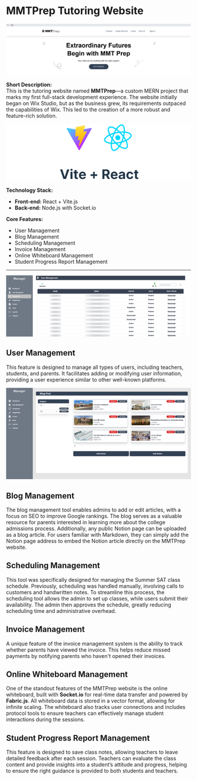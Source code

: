 # MMTPrep Tutoring Website
![<Example template>](<https://github.com/jaegeun1393/MMTPrep_Tutoring/blob/main/main.png>)

**Short Description:**  
This is the tutoring website named **MMTPrep**—a custom MERN project that marks my first full-stack development experience. The website initially began on Wix Studio, but as the business grew, its requirements outpaced the capabilities of Wix. This led to the creation of a more robust and feature-rich solution.

<div align="center">
  <img src="https://github.com/jaegeun1393/MMTPrep_Tutoring/blob/main/1708033784779.png" alt="Example template">
</div>

**Technology Stack:**
- **Front-end:** React + Vite.js
- **Back-end:** Node.js with Socket.io

**Core Features:**
- User Management
- Blog Management
- Scheduling Management
- Invoice Management
- Online Whiteboard Management
- Student Progress Report Management

---

<div align="center">
  <img src="https://github.com/jaegeun1393/MMTPrep_Tutoring/blob/main/user.png">
</div>

## **User Management**
This feature is designed to manage all types of users, including teachers, students, and parents. It facilitates adding or modifying user information, providing a user experience similar to other well-known platforms.

<div align="center">
  <img src="https://github.com/jaegeun1393/MMTPrep_Tutoring/blob/main/Screenshot%202024-11-03%20181604.png">
</div>

## **Blog Management**
The blog management tool enables admins to add or edit articles, with a focus on SEO to improve Google rankings. The blog serves as a valuable resource for parents interested in learning more about the college admissions process. Additionally, any public Notion page can be uploaded as a blog article. For users familiar with Markdown, they can simply add the Notion page address to embed the Notion article directly on the MMTPrep website.

## **Scheduling Management**
This tool was specifically designed for managing the Summer SAT class schedule. Previously, scheduling was handled manually, involving calls to customers and handwritten notes. To streamline this process, the scheduling tool allows the admin to set up classes, while users submit their availability. The admin then approves the schedule, greatly reducing scheduling time and administrative overhead.

## **Invoice Management**
A unique feature of the invoice management system is the ability to track whether parents have viewed the invoice. This helps reduce missed payments by notifying parents who haven't opened their invoices.

## **Online Whiteboard Management**
One of the standout features of the MMTPrep website is the online whiteboard, built with **Socket.io** for real-time data transfer and powered by **Fabric.js**. All whiteboard data is stored in a vector format, allowing for infinite scaling. The whiteboard also tracks user connections and includes protocol tools to ensure teachers can effectively manage student interactions during the sessions.

## **Student Progress Report Management**
This feature is designed to save class notes, allowing teachers to leave detailed feedback after each session. Teachers can evaluate the class content and provide insights into a student’s attitude and progress, helping to ensure the right guidance is provided to both students and teachers.
